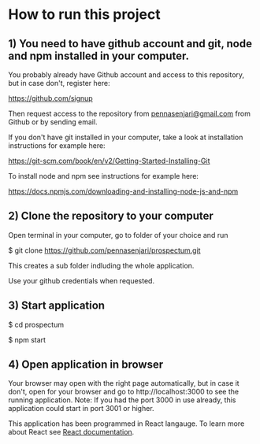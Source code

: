 # How to run this project

## 1) You need to have github account and git, node and npm installed in your computer.

You probably already have Github account and access to this repository, but in case don't, register here: 

https://github.com/signup

Then request access to the repository from pennasenjari@gmail.com from Github or by sending email.

If you don't have git installed in your computer, take a look at installation instructions for example here:

https://git-scm.com/book/en/v2/Getting-Started-Installing-Git

To install node and npm see instructions for example here:

https://docs.npmjs.com/downloading-and-installing-node-js-and-npm

## 2) Clone the repository to your computer

Open terminal in your computer, go to folder of your choice and run

$ git clone https://github.com/pennasenjari/prospectum.git

This creates a sub folder indluding the whole application. 

Use your github credentials when requested.

## 3) Start application

$ cd prospectum

$ npm start

## 4) Open application in browser

Your browser may open with the right page automatically, but in case it don't, open for your browser and go to http://localhost:3000 to see the running application. Note: If you had the port 3000 in use already, this application could start in port 3001 or higher.

This application has been programmed in React langauge. To learn more about React see [React documentation](https://reactjs.org/).

